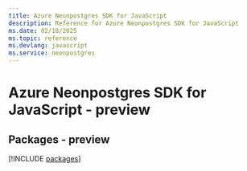 ```yaml
---
title: Azure Neonpostgres SDK for JavaScript
description: Reference for Azure Neonpostgres SDK for JavaScript
ms.date: 02/18/2025
ms.topic: reference
ms.devlang: javascript
ms.service: neonpostgres
---
```

# Azure Neonpostgres SDK for JavaScript - preview
## Packages - preview
[!INCLUDE [packages](neonpostgres-index.md)]